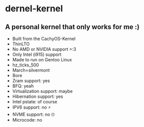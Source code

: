 # dernel-kernel
A personal kernel that only works for me :)
--
- Built from the CachyOS-Kernel
- ThinLTO
- No AMD or NVIDIA support >:3
- Only Intel (i915) support
- Made to run on Gentoo Linux
- hz_ticks_500
- March=silvermont
- Bore 
- Zram support: yes
- BFQ: yeah
- Virtualization support: maybe
- Hibernation support: yes
- Intel pstate: of course
- IPV6 support: no ⚡️
- NVME support: no 🙄
- Microcode: no
